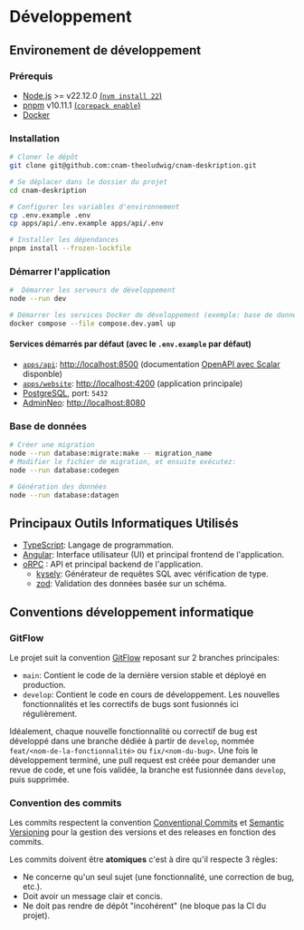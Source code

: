 # Développement

## Environement de développement

### Prérequis

- [Node.js](https://nodejs.org/) >= v22.12.0 [(`nvm install 22`)](https://nvm.sh)
- [pnpm](https://pnpm.io/) v10.11.1 [(`corepack enable`)](https://nodejs.org/docs/latest-v22.x/api/corepack.html)
- [Docker](https://www.docker.com/)

### Installation

```sh
# Cloner le dépôt
git clone git@github.com:cnam-theoludwig/cnam-deskription.git

# Se déplacer dans le dossier du projet
cd cnam-deskription

# Configurer les variables d'environnement
cp .env.example .env
cp apps/api/.env.example apps/api/.env

# Installer les dépendances
pnpm install --frozen-lockfile
```

### Démarrer l'application

```sh
#  Démarrer les serveurs de développement
node --run dev

# Démarrer les services Docker de développement (exemple: base de données)
docker compose --file compose.dev.yaml up
```

#### Services démarrés par défaut (avec le `.env.example` par défaut)

- [`apps/api`](../apps/api): <http://localhost:8500> (documentation [OpenAPI avec Scalar](https://scalar.com) disponble)
- [`apps/website`](../apps/website): <http://localhost:4200> (application principale)
- [PostgreSQL](https://www.postgresql.org/), port: `5432`
- [AdminNeo](https://www.adminneo.org/): <http://localhost:8080>

### Base de données

```sh
# Créer une migration
node --run database:migrate:make -- migration_name
# Modifier le fichier de migration, et ensuite exécutez:
node --run database:codegen

# Génération des données
node --run database:datagen
```

## Principaux Outils Informatiques Utilisés

- [TypeScript](https://www.typescriptlang.org/): Langage de programmation.
- [Angular](https://angular.dev/): Interface utilisateur (UI) et principal frontend de l'application.
- [oRPC](https://orpc.unnoq.com/) : API et principal backend de l'application.
    - [kysely](https://kysely.dev/): Générateur de requêtes SQL avec vérification de type.
    - [zod](https://zod.dev): Validation des données basée sur un schéma.

## Conventions développement informatique

### GitFlow

Le projet suit la convention [GitFlow](https://nvie.com/posts/a-successful-git-branching-model/) reposant sur 2 branches principales:

- `main`: Contient le code de la dernière version stable et déployé en production.
- `develop`: Contient le code en cours de développement. Les nouvelles fonctionnalités et les correctifs de bugs sont fusionnés ici régulièrement.

Idéalement, chaque nouvelle fonctionnalité ou correctif de bug est développé dans une branche dédiée à partir de `develop`, nommée `feat/<nom-de-la-fonctionnalité>` ou `fix/<nom-du-bug>`. Une fois le développement terminé, une pull request est créée pour demander une revue de code, et une fois validée, la branche est fusionnée dans `develop`, puis supprimée.

### Convention des commits

Les commits respectent la convention [Conventional Commits](https://www.conventionalcommits.org/) et [Semantic Versioning](https://semver.org/) pour la gestion des versions et des releases en fonction des commits.

Les commits doivent être **atomiques** c'est à dire qu'il respecte 3 règles:

- Ne concerne qu'un seul sujet (une fonctionnalité, une correction de bug, etc.).
- Doit avoir un message clair et concis.
- Ne doit pas rendre de dépôt "incohérent" (ne bloque pas la CI du projet).
